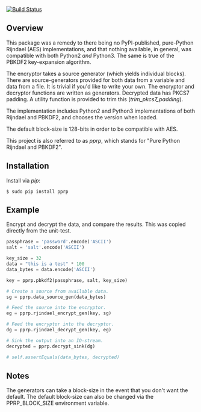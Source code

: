 [![Build Status](https://travis-ci.org/dsoprea/RijndaelPbkdf.svg?branch=master)](https://travis-ci.org/dsoprea/RijndaelPbkdf)

## Overview

This package was a remedy to there being no PyPI-published, pure-Python 
Rijndael (AES) implementations, and that nothing available, in general, was 
compatible with both Python2 *and* Python3. The same is true of the PBKDF2 
key-expansion algorithm.

The encryptor takes a source generator (which yields individual blocks). There 
are source-generators provided for both data from a variable and data from a 
file. It is trivial if you'd like to write your own. The encryptor and 
decryptor functions are written as generators. Decrypted data has PKCS7
padding. A utility function is provided to trim this (*trim_pkcs7_padding*).

The implementation includes Python2 and Python3 implementations of both 
Rijndael and PBKDF2, and chooses the version when loaded.

The default block-size is 128-bits in order to be compatible with AES.

This project is also referred to as *pprp*, which stands for "Pure Python 
Rijndael and PBKDF2".


## Installation

Install via *pip*:

```
$ sudo pip install pprp
```


## Example

Encrypt and decrypt the data, and compare the results. This was copied directly
from the unit-test.

```python
passphrase = 'password'.encode('ASCII')
salt = 'salt'.encode('ASCII')

key_size = 32
data = "this is a test" * 100
data_bytes = data.encode('ASCII')

key = pprp.pbkdf2(passphrase, salt, key_size)

# Create a source from available data.
sg = pprp.data_source_gen(data_bytes)

# Feed the source into the encryptor.
eg = pprp.rjindael_encrypt_gen(key, sg)

# Feed the encryptor into the decryptor.
dg = pprp.rjindael_decrypt_gen(key, eg)

# Sink the output into an IO-stream.
decrypted = pprp.decrypt_sink(dg)

# self.assertEquals(data_bytes, decrypted)
```


## Notes

The generators can take a block-size in the event that you don't want the 
default. The default block-size can also be changed via the PPRP_BLOCK_SIZE 
environment variable.
